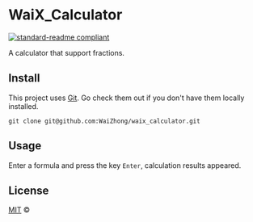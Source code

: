 # WaiX_Calculator

[![standard-readme compliant](https://img.shields.io/badge/readme%20style-standard-brightgreen.svg?style=flat-square)](https://github.com/RichardLitt/standard-readme)

A calculator that support fractions.

## Install

This project uses [Git](https://git-scm.com). Go check them out if you don't have them locally installed.

    git clone git@github.com:WaiZhong/waix_calculator.git

## Usage

Enter a formula and press the key `Enter`, calculation results appeared.

## License

[MIT](LICENSE) ©
